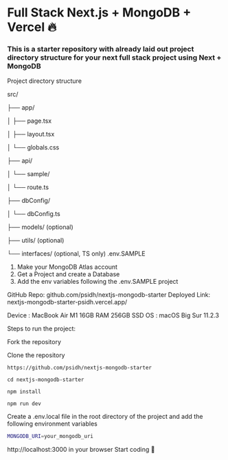 #  Full Stack Next.js + MongoDB + Vercel 🔥  

### This is a starter repository with already laid out project directory structure for your next full stack project using Next + MongoDB

Project directory structure

src/

├── app/

│   ├── page.tsx

│   ├── layout.tsx

│   └── globals.css

├── api/

│   └── sample/

│       └── route.ts

├── dbConfig/

│   └── dbConfig.ts

├── models/          (optional)

├── utils/           (optional)

└── interfaces/      (optional, TS only)
.env.SAMPLE



1. Make your MongoDB Atlas account 
2. Get a Project and create a Database 
3. Add the env variables following the .env.SAMPLE project 

GitHub Repo: github.com/psidh/nextjs-mongodb-starter 
Deployed Link: nextjs-mongodb-starter-psidh.vercel.app/

Device : MacBook Air M1 16GB RAM 256GB SSD 
OS : macOS Big Sur 11.2.3


Steps to run the project:

Fork the repository
   
Clone the repository

``` 
https://github.com/psidh/nextjs-mongodb-starter
```
```
cd nextjs-mongodb-starter
 ```

```
npm install
```

```
npm run dev
```

Create a .env.local file in the root directory of the project and add the following environment variables

```bash
MONGODB_URI=your_mongodb_uri
```


http://localhost:3000 in your browser
Start coding 🚀

